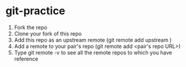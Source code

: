 # git-practice
1. Fork the repo
2. Clone your fork of this repo
3. Add this repo as an upstream remote (git remote add upstream <repo URL>)
4. Add a remote to your pair's repo (git remote add <pairsName> <pair's repo URL>)
5. Type git remote -v to see all the remote repos to which you have reference
